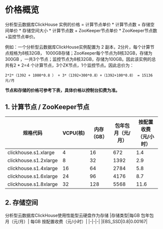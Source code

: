 # 价格概览
分析型云数据库ClickHouse 实例的价格 = 计算节点单价 * 计算节点数 + 存储空间单价 * 存储空间大小 * 计算节点数 + ZooKeeper节点单价 * ZooKeeper节点数+监控节点单价。

例如：一个分析型云数据库ClickHouse实例配置为 2 副本，2分片，每个计算节点规格为8核32GB， 1000GB存储；ZooKeeper每个节点为8核32GB，存储为300GB ，一共3个节点；监控节点为8核32GB，存储为100GB。因此该实例的总共有2 * 2=4 个计算节点，3个ZK节点，1个监控节点。因此总价为：
```
2*2*（1392 + 1000*0.8 ） + 3*（1392+300*0.8）+（1392+100*0.8） = 15136 元/月
```
**节点和存储的价格可参考下表，具体价格以控制台扣费为准。** 

## 1. 计算节点 / ZooKeeper节点
|规格代码|VCPU(核)|内存（GB）|包年包月（元/月）|按配置收费（元/小时）|
|-|-|-|-|-|
|clickhouse.s1.xlarge|4|16|672|1.4|
|clickhouse.s1.2xlarge|8|32|1392|2.9|
|clickhouse.s1.4xlarge|16|64|2784|5.8|
|clickhouse.s1.6xlarge|24|96|4176|8.7|
|clickhouse.s1.8xlarge|32|128|5568|11.6|

## 2. 存储空间
分析型云数据库ClickHouse使用性能型云硬盘作为存储
|存储类型|每GB 包年包月（元/月）| 每GB 按配置收费（元/小时）|
|-|-|-|
|EBS_SSD|0.8|0.00167|

